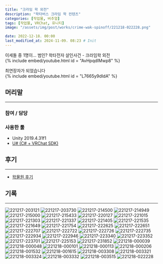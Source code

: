 ```yaml
---
title: "크라임 왁 외전"
description: "왁타버스 크라임 왁 컨텐츠"
categories: [작업물, 버추얼]
tags: [작업물, VRChat, 유니티]
image: "/assets/img/post/works/crime-wak-spinoff/221218-022228.png"

date: 2022-12-18. 00:00
last_modified_at: 2024-11-09. 08:23 # Init
---
```


이세돌 중 1명이... 범인? 왁타전자 살인사건 - 크라임왁 외전  
{% include embed/youtube.html id = "AvHpqdIMwp8" %}

최연장자가 되었습니다  
{% include embed/youtube.html id = "L7665y9dIdA" %}

## 머리말

---

### 참여 / 담당

### 사용한 툴

- Unity 2019.4.31f1
- [U# (C# + VRChat SDK)](https://udonsharp.docs.vrchat.com/)

## 후기

---

- [왁물원 후기](https://cafe.naver.com/steamindiegame/8932487)

## 기록

---

![221217-203121](/assets/img/post/works/crime-wak-spinoff/221217-203121.png)
![221217-203730](/assets/img/post/works/crime-wak-spinoff/221217-203730.png)
![221217-214500](/assets/img/post/works/crime-wak-spinoff/221217-214500.png)
![221217-214949](/assets/img/post/works/crime-wak-spinoff/221217-214949.png)
![221217-215000](/assets/img/post/works/crime-wak-spinoff/221217-215000.png)
![221217-215433](/assets/img/post/works/crime-wak-spinoff/221217-215433.png)
![221217-220127](/assets/img/post/works/crime-wak-spinoff/221217-220127.png)
![221217-221015](/assets/img/post/works/crime-wak-spinoff/221217-221015.png)
![221217-221303](/assets/img/post/works/crime-wak-spinoff/221217-221303.png)
![221217-221337](/assets/img/post/works/crime-wak-spinoff/221217-221337.png)
![221217-221405](/assets/img/post/works/crime-wak-spinoff/221217-221405.png)
![221217-221535](/assets/img/post/works/crime-wak-spinoff/221217-221535.png)
![221217-221649](/assets/img/post/works/crime-wak-spinoff/221217-221649.png)
![221217-221754](/assets/img/post/works/crime-wak-spinoff/221217-221754.png)
![221217-222625](/assets/img/post/works/crime-wak-spinoff/221217-222625.png)
![221217-222651](/assets/img/post/works/crime-wak-spinoff/221217-222651.png)
![221217-222707](/assets/img/post/works/crime-wak-spinoff/221217-222707.png)
![221217-222722](/assets/img/post/works/crime-wak-spinoff/221217-222722.png)
![221217-222726](/assets/img/post/works/crime-wak-spinoff/221217-222726.png)
![221217-222735](/assets/img/post/works/crime-wak-spinoff/221217-222735.png)
![221217-222934](/assets/img/post/works/crime-wak-spinoff/221217-222934.png)
![221217-222946](/assets/img/post/works/crime-wak-spinoff/221217-222946.png)
![221217-223340](/assets/img/post/works/crime-wak-spinoff/221217-223340.png)
![221217-223352](/assets/img/post/works/crime-wak-spinoff/221217-223352.png)
![221217-223701](/assets/img/post/works/crime-wak-spinoff/221217-223701.png)
![221217-225153](/assets/img/post/works/crime-wak-spinoff/221217-225153.png)
![221217-231852](/assets/img/post/works/crime-wak-spinoff/221217-231852.png)
![221218-000039](/assets/img/post/works/crime-wak-spinoff/221218-000039.png)
![221218-000048](/assets/img/post/works/crime-wak-spinoff/221218-000048.png)
![221218-000101](/assets/img/post/works/crime-wak-spinoff/221218-000101.png)
![221218-000113](/assets/img/post/works/crime-wak-spinoff/221218-000113.png)
![221218-000206](/assets/img/post/works/crime-wak-spinoff/221218-000206.png)
![221218-001532](/assets/img/post/works/crime-wak-spinoff/221218-001532.png)
![221218-001615](/assets/img/post/works/crime-wak-spinoff/221218-001615.png)
![221218-003308](/assets/img/post/works/crime-wak-spinoff/221218-003308.png)
![221218-003321](/assets/img/post/works/crime-wak-spinoff/221218-003321.png)
![221218-003324](/assets/img/post/works/crime-wak-spinoff/221218-003324.png)
![221218-003332](/assets/img/post/works/crime-wak-spinoff/221218-003332.png)
![221218-003515](/assets/img/post/works/crime-wak-spinoff/221218-003515.png)
![221218-022228](/assets/img/post/works/crime-wak-spinoff/221218-022228.png)

